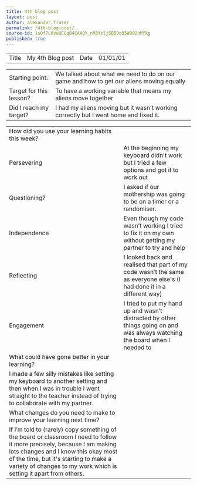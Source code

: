 ```yaml
---
title: 4th blog post
layout: post
author: alexander.fraser
permalink: /4th-blog-post/
source-id: 1sOf7L6vaQCGqB4CAAOY_nM3YeljSB5OoQ5WD92nMYkg
published: true
---
```

<table>
  <tr>
    <td>Title</td>
    <td>My 4th Blog post</td>
    <td>Date</td>
    <td>01/01/01</td>
  </tr>
</table>


<table>
  <tr>
    <td>Starting point:</td>
    <td>We talked about what we need to do on our game and how to get our aliens moving equally</td>
  </tr>
  <tr>
    <td>Target for this lesson?</td>
    <td>To have a working variable that means my aliens move together</td>
  </tr>
  <tr>
    <td>Did I reach my target? </td>
    <td>I had my aliens moving but it wasn't working correctly but I went home and fixed it.</td>
  </tr>
</table>


<table>
  <tr>
    <td>How did you use your learning habits this week?</td>
    <td></td>
  </tr>
  <tr>
    <td>Persevering</td>
    <td>At the beginning my keyboard didn't work but I tried a few options and got it to work out  </td>
  </tr>
  <tr>
    <td>Questioning?</td>
    <td>I asked if our mothership was going to be on a timer or a randomiser.</td>
  </tr>
  <tr>
    <td>Independence</td>
    <td>Even though my code wasn’t working I tried to fix it on my own without getting my partner to try and help</td>
  </tr>
  <tr>
    <td>Reflecting</td>
    <td>I looked back and realised that part of my code wasn’t the same as everyone else's (I had done it in a different way)</td>
  </tr>
  <tr>
    <td>Engagement</td>
    <td>I tried to put my hand up and wasn’t distracted by other things going on and was always watching the board when I needed to</td>
  </tr>
  <tr>
    <td>What could have gone better in your learning?</td>
    <td></td>
  </tr>
  <tr>
    <td>I made a few silly mistakes like setting my keyboard to another setting and then when I was in trouble I went straight to the teacher instead of trying to collaborate with my partner. </td>
    <td></td>
  </tr>
  <tr>
    <td>What changes do you need to make to improve your learning next time?</td>
    <td></td>
  </tr>
  <tr>
    <td>If I’m told to (rarely) copy something of the board or classroom I need to follow it more precisely, because I am making lots changes and I know this okay most of the time, but it's starting to make a variety of changes to my work which is setting it apart from others.  </td>
    <td></td>
  </tr>
</table>


